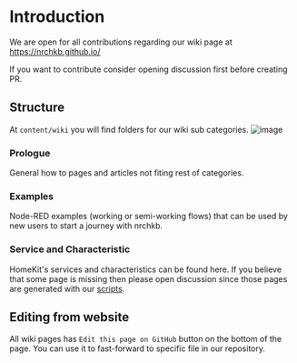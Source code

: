 # Introduction

We are open for all contributions regarding our wiki page at https://nrchkb.github.io/

If you want to contribute consider opening discussion first before creating PR.

## Structure

At `content/wiki` you will find folders for our wiki sub categories.
![image](https://user-images.githubusercontent.com/2881159/113577526-afa75b80-9621-11eb-890f-174dabcd2957.png)

### Prologue

General how to pages and articles not fiting rest of categories.

### Examples

Node-RED examples (working or semi-working flows) that can be used by new users to start a journey with nrchkb.

### Service and Characteristic

HomeKit's services and characteristics can be found here.
If you believe that some page is missing then please open discussion since those pages are generated with our [scripts](https://github.com/NRCHKB/NRCHKB.github.io/tree/master/utils).

## Editing from website

All wiki pages has `Edit this page on GitHub` button on the bottom of the page. You can use it to fast-forward to specific file in our repository.
